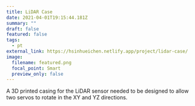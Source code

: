 ```yaml
---
title: LiDAR Case
date: 2021-04-01T19:15:44.181Z
summary: ""
draft: false
featured: false
tags:
  - pt
external_link: https://hsinhueichen.netlify.app/project/lidar-case/
image:
  filename: featured.png
  focal_point: Smart
  preview_only: false
---
```

A 3D printed casing for the LiDAR sensor needed to be designed to allow two servos to rotate in the XY and YZ directions.